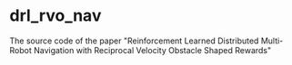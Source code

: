 # drl_rvo_nav
The source code of the paper "Reinforcement Learned Distributed Multi-Robot Navigation with Reciprocal Velocity Obstacle Shaped Rewards"
